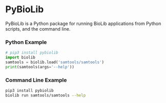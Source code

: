 # PyBioLib

PyBioLib is a Python package for running BioLib applications from Python scripts, and the command line.

### Python Example
```python
# pip3 install pybiolib
import biolib
samtools = biolib.load('samtools/samtools')
print(samtools(args='--help'))
```

### Command Line Example
```bash
pip3 install pybiolib
biolib run samtools/samtools --help
```
